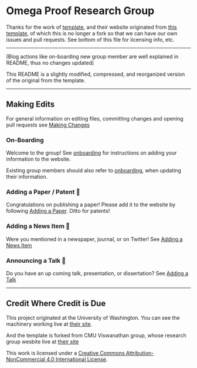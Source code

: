 # Omega Proof Research Group

Thanks for the work of [template](https://github.com/BattModels/group-website), and their website originated from [this template](https://github.com/uwsampa/research-group-web), of which this is no longer a fork so that we can have our own issues and pull requests. See bottom of this file for licensing info, etc.

---
(Blog actions like on-boarding new group member are well explained in README, thus no changes updated)

This README is a slightly modified, compressed, and reorganized version of the original from the template.

---
## Making Edits

For general information on editing files, committing changes and opening pull requests see [Making Changes](docs/making_changes.md)

### On-Boarding

Welcome to the group! See [onboarding] for instructions on adding your information to the website.

Existing group members should also refer to [onboarding], when updating their information.

[onboarding]: docs/onboarding.md

### Adding a Paper / Patent 📄

Congratulations on publishing a paper! Please add it to the website by following [Adding a Paper](docs/new_publication.md). Ditto for patents!


### Adding a News Item 📰

Were you mentioned in a newspaper, journal, or on Twitter! See [Adding a News Item](docs/news.md)


### Announcing a Talk 📣
Do you have an up coming talk, presentation, or dissertation? See [Adding a Talk](docs/news.md#talks)

---

Credit Where Credit is Due
--------------------------
This project originated at the University of Washington. You can see the machinery working live at [their site][sampa].

And the template is forked from CMU Viswanathan group, whose research group wesbite live at [their site][Viswanathan]

This work is licensed under a [Creative Commons Attribution-NonCommercial 4.0 International License][license].

[sampa]: http://sampa.cs.washington.edu/
[Viswanathan]: www.cmu.edu/me/venkatgroup/

[license]: https://creativecommons.org/licenses/by-nc/4.0/

